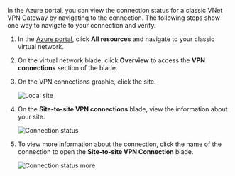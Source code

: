 In the Azure portal, you can view the connection status for a classic VNet VPN Gateway by navigating to the connection. The following steps show one way to navigate to your connection and verify.

1. In the [Azure portal](http://portal.azure.com), click **All resources** and navigate to your classic virtual network.
2. On the virtual network blade, click **Overview** to access the **VPN connections** section of the blade.
3. On the VPN connections graphic, click the site.

    ![Local site](https://docstestmedia1.blob.core.windows.net/azure-media/includes/media/vpn-gateway-verify-connection-azureportal-classic/localsitename.png "local site")
4. On the **Site-to-site VPN connections** blade, view the information about your site.

    ![Connection status](https://docstestmedia1.blob.core.windows.net/azure-media/includes/media/vpn-gateway-verify-connection-azureportal-classic/siteconnectstatus.png "Connection status")
5. To view more information about the connection, click the name of the connection to open the **Site-to-site VPN Connection** blade.

    ![Connection status more](https://docstestmedia1.blob.core.windows.net/azure-media/includes/media/vpn-gateway-verify-connection-azureportal-classic/connections4.png "Connection status more info")


